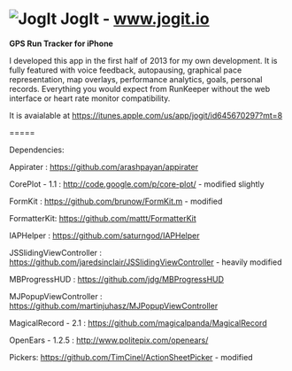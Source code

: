 # ![JogIt](https://github.com/geoffmacd/JogIt/blob/master/J5small.png?raw=true) JogIt - www.jogit.io

<b>GPS Run Tracker for iPhone</b>



I developed this app in the first half of 2013 for my own development. It is fully featured with voice feedback, autopausing, graphical pace representation, map overlays, performance analytics, goals, personal records. Everything you would expect from RunKeeper without the web interface or heart rate monitor compatibility.

It is avaialable at https://itunes.apple.com/us/app/jogit/id645670297?mt=8



=====


Dependencies:


Appirater : https://github.com/arashpayan/appirater

CorePlot - 1.1 : http://code.google.com/p/core-plot/ - modified slightly

FormKit : https://github.com/brunow/FormKit.m -  modified

FormatterKit: https://github.com/mattt/FormatterKit 

IAPHelper : https://github.com/saturngod/IAPHelper

JSSlidingViewController : https://github.com/jaredsinclair/JSSlidingViewController - heavily modified

MBProgressHUD : https://github.com/jdg/MBProgressHUD

MJPopupViewController : https://github.com/martinjuhasz/MJPopupViewController

MagicalRecord	- 2.1 : https://github.com/magicalpanda/MagicalRecord

OpenEars - 1.2.5 : http://www.politepix.com/openears/

Pickers: 	https://github.com/TimCinel/ActionSheetPicker - modified
